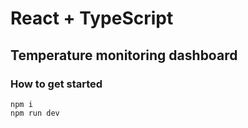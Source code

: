 # React + TypeScript

## Temperature monitoring dashboard

### How to get started 

```
npm i
npm run dev
```